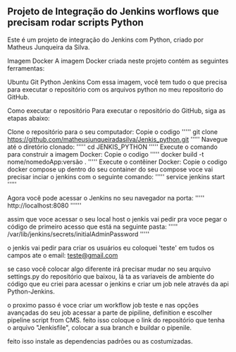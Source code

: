 ## Projeto de Integração do Jenkins worflows que precisam rodar scripts Python 

Este é um projeto de integração do Jenkins com Python, criado por Matheus Junqueira da Silva.

Imagem Docker
A imagem Docker criada neste projeto contém as seguintes ferramentas:

Ubuntu
Git
Python
Jenkins
Com essa imagem, você tem tudo o que precisa para executar o repositório com os arquivos python no meu repositorio do GitHub.

Como executar o repositório
Para executar o repositório do GitHub, siga as etapas abaixo:

Clone o repositório para o seu computador:
Copie  o codigo
''''' git clone https://github.com/matheusjunqueiradasilva/Jenkis_python.git '''''
Navegue até o diretório clonado:
''''' cd JENKIS_PYTHON '''''
Execute o comando para construir a imagem Docker:
Copie  o codigo
''''' docker build -t nome/nomedoApp:versão . '''''
Execute o contêiner Docker:
Copie o codigo
docker compose up
dentro do seu container do seu compose voce vai precisar inciar o jenkins com o seguinte comando: 
''''' service jenkins start '''''

Agora você pode acessar o Jenkins no seu navegador na porta:
''''' http://localhost:8080 '''''' 

assim que voce acessar o seu local host o jenkis vai pedir pra voce pegar o código de primeiro acesso que está na seguinte pasta:
''''' /var/lib/jenkins/secrets/initialAdminPassword '''''

o jenkis vai pedir para criar os usuários eu coloquei 'teste' em tudos os campos ate o email: teste@gmail.com

se caso você colocar algo diferente irá precisar mudar no seu arquivo settings.py do repositório que baixou, lá ta as variaveis de ambiente do código que eu criei
para acessar o jenkins e criar um job nele através da api Python-Jenkins.

o proximo passo é voce criar um workflow job teste e nas opções avançadas do seu job acessar a parte de pipiline, definition e escolher pipeline script from CMS.
feito isso coloque o link do repositório que tenha o arquivo "Jenkisfile", colocar a sua branch e buildar o pipenile.

feito isso instale as dependencias padrões ou as costumizadas.


